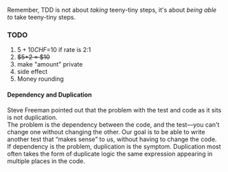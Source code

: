 Remember, TDD is not about _taking_ teeny-tiny steps, it's about _being able to_ take teeny-tiny steps.

### TODO

1. $5+10CHF=$10 if rate is 2:1  
2. ~~$5*2 = $10~~  
3. make "amount" private  
4. side effect  
5. Money rounding

#### Dependency and Duplication

Steve Freeman pointed out that the problem with the test and code as it sits is not duplication.  
The problem is the dependency between the code, and the test—you can't change one without changing the other. Our goal is to be able to write another test that “makes sense” to us, without having to change the code.  
If dependency is the problem, duplication is the symptom. Duplication most often takes the form of duplicate logic the same expression appearing in multiple places in the code.